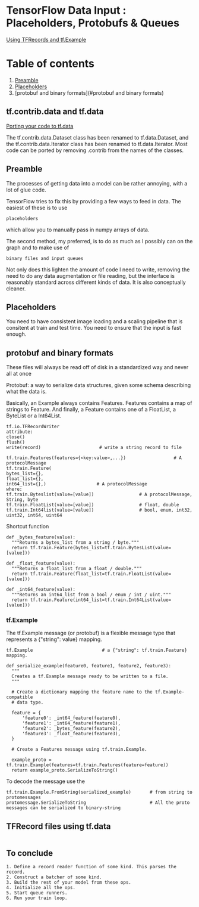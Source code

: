 # TensorFlow Data Input : Placeholders, Protobufs & Queues
[Using TFRecords and tf.Example](https://www.tensorflow.org/tutorials/load_data/tf_records)

# Table of contents
1. [Preamble](#preamble)
2. [Placeholders](#Placeholders)
3. [protobuf and binary formats](#protobuf and binary formats)


## tf.contrib.data and tf.data
[Porting your code to tf.data](https://github.com/tensorflow/tensorflow/blob/r1.4/tensorflow/contrib/data/README.md)

The tf.contrib.data.Dataset class has been renamed to tf.data.Dataset,
and the tf.contrib.data.Iterator class has been renamed to tf.data.Iterator.
Most code can be ported by removing .contrib from the names of the classes.

## Preamble

The processes of getting data into a model can be rather annoying, with a lot of glue code. 

TensorFlow tries to fix this by providing a few ways to feed in data. 
The easiest of these is to use 
```
placeholders
```
which allow you to manually pass in numpy arrays of data.

The second method, my preferred, is to do as much as I possibly can on the graph and to make use of 
```
binary files and input queues
```
Not only does this lighten the amount of code I need to write, removing the need to do any data augmentation or file reading, but the interface is reasonably standard across different kinds of data. It is also conceptually cleaner. 

## Placeholders

You need to have consistent image loading and a scaling pipeline that is consitent at train and test time.
You need to ensure that the input is fast enough.

## protobuf and binary formats

These files will always be read off of disk in a standardized way and never all at once

Protobuf: a way to serialize data structures, given some schema describing what the data is.

Basically, an Example always contains Features. Features contains a map of strings to Feature. And finally, a Feature contains one of a FloatList, a ByteList or a Int64List.

```
tf.io.TFRecordWriter
attribute:
close()
flush()
write(record)                      # write a string record to file
```
```
tf.train.Features(features={<key:value>,...})                  # A protocolMessage
tf.train.Feature(
bytes_list={}, 
float_list={},
int64_list={},)                   # A protocolMessage
where:
tf.train.Byteslist(value=[value])                 # A protocolMessage, String, byte
tf.train.FloatList(value=[value])                 # float, double
tf.train.Int64list(value=[value])                 # bool, enum, int32, uint32, int64, uint64
```

Shortcut function
```
def _bytes_feature(value):
  """Returns a bytes_list from a string / byte."""
  return tf.train.Feature(bytes_list=tf.train.BytesList(value=[value]))

def _float_feature(value):
  """Returns a float_list from a float / double."""
  return tf.train.Feature(float_list=tf.train.FloatList(value=[value]))

def _int64_feature(value):
  """Returns an int64_list from a bool / enum / int / uint."""
  return tf.train.Feature(int64_list=tf.train.Int64List(value=[value]))
```
### tf.Example
The tf.Example message (or protobuf) is a flexible message type that represents a {"string": value} mapping. 
```
tf.Example                          # a {"string": tf.train.Feature} mapping.
```
```
def serialize_example(feature0, feature1, feature2, feature3):
  """
  Creates a tf.Example message ready to be written to a file.
  """
  
  # Create a dictionary mapping the feature name to the tf.Example-compatible
  # data type.
  
  feature = {
      'feature0': _int64_feature(feature0),
      'feature1': _int64_feature(feature1),
      'feature2': _bytes_feature(feature2),
      'feature3': _float_feature(feature3),
  }
  
  # Create a Features message using tf.train.Example.
  
  example_proto = tf.train.Example(features=tf.train.Features(feature=feature))
  return example_proto.SerializeToString()
```
To decode the message use the 
```
tf.train.Example.FromString(serialized_example)       # from string to protomessages
protomessage.SerializeToString                        # All the proto messages can be serialized to binary-string 
```
## TFRecord files using tf.data
```

```

## To conclude
```
1. Define a record reader function of some kind. This parses the record.
2. Construct a batcher of some kind.
3. Build the rest of your model from these ops.
4. Initialize all the ops.
5. Start queue runners.
6. Run your train loop.
```


